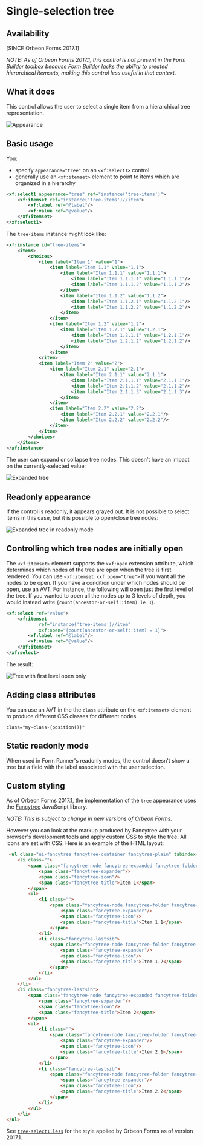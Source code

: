 # Single-selection tree

<!-- toc -->

## Availability

[SINCE Orbeon Forms 2017.1]

_NOTE: As of Orbeon Forms 2017.1, this control is not present in the Form Builder toolbox because Form Builder lacks the ability to created hierarchical itemsets, making this control less useful in that context._

## What it does

This control allows the user to select a single item from a hierarchical tree representation.

![Appearance](images/xbl-tree-select1-collapsed-selected.png)

## Basic usage

You:

- specify `appearance="tree"` on an `<xf:select1>` control
- generally use an `<xf:itemset>` element to point to items which are organized in a hierarchy

```xml
<xf:select1 appearance="tree" ref="instance('tree-items')">
    <xf:itemset ref="instance('tree-items')//item">
        <xf:label ref="@label"/>
        <xf:value ref="@value"/>
    </xf:itemset>
</xf:select1>
```

The `tree-items` instance might look like:

```xml
<xf:instance id="tree-items">
    <items>
        <choices>
            <item label="Item 1" value="1">
                <item label="Item 1.1" value="1.1">
                    <item label="Item 1.1.1" value="1.1.1">
                        <item label="Item 1.1.1.1" value="1.1.1.1"/>
                        <item label="Item 1.1.1.2" value="1.1.1.2"/>
                    </item>
                    <item label="Item 1.1.2" value="1.1.2">
                        <item label="Item 1.1.2.1" value="1.1.2.1"/>
                        <item label="Item 1.1.2.2" value="1.1.2.2"/>
                    </item>
                </item>
                <item label="Item 1.2" value="1.2">
                    <item label="Item 1.2.1" value="1.2.1">
                        <item label="Item 1.2.1.1" value="1.2.1.1"/>
                        <item label="Item 1.2.1.2" value="1.2.1.2"/>
                    </item>
                </item>
            </item>
            <item label="Item 2" value="2">
                <item label="Item 2.1" value="2.1">
                    <item label="Item 2.1.1" value="2.1.1">
                        <item label="Item 2.1.1.1" value="2.1.1.1"/>
                        <item label="Item 2.1.1.2" value="2.1.1.2"/>
                        <item label="Item 2.1.1.3" value="2.1.1.3"/>
                    </item>
                </item>
                <item label="Item 2.2" value="2.2">
                    <item label="Item 2.2.1" value="2.2.1"/>
                    <item label="Item 2.2.2" value="2.2.2"/>
                </item>
            </item>
        </choices>
    </items>
</xf:instance>
```

The user can expand or collapse tree nodes. This doesn't have an impact on the currently-selected value:

![Expanded tree](images/xbl-tree-select1-expanded-selected.png)

## Readonly appearance

If the control is readonly, it appears grayed out. It is not possible to select items in this case, but it is possible to open/close tree nodes:

![Expanded tree in readonly mode](images/xbl-tree-select1-expanded-selected-readonly.png)

## Controlling which tree nodes are initially open

The `<xf:itemset>` element supports the `xxf:open` extension attribute, which determines which nodes of the tree are open when the tree is first rendered. You can use `<xf:itemset xxf:open="true">` if you want all the nodes to be open. If you have a condition under which nodes should be open, use an AVT. For instance, the following will open just the first level of the tree. If you wanted to open all the nodes up to 3 levels of depth, you would instead write `{count(ancestor-or-self::item) le 3}`.

```xml
<xf:select ref="value">
    <xf:itemset
            ref="instance('tree-items')//item"
            xxf:open="{count(ancestor-or-self::item) = 1}">
        <xf:label ref="@label"/>
        <xf:value ref="@value"/>
    </xf:itemset>
</xf:select>
```

The result:

![Tree with first level open only](images/xbl-tree-select1-initially-open.png)

## Adding class attributes

You can use an AVT in the the `class` attribute on the `<xf:itemset>` element to produce different CSS classes for different nodes.

```
class="my-class-{position()}" 
```

## Static readonly mode

When used in Form Runner's readonly modes, the control doesn't show a tree but a field with the label associated with the user selection.

## Custom styling

As of Orbeon Forms 2017.1, the implementation of the `tree` appearance uses the [Fancytree](https://github.com/mar10/fancytree) JavaScript library.

_NOTE: This is subject to change in new versions of Orbeon Forms._

However you can look at the markup produced by Fancytree with your browser's development tools and apply custom CSS to style the tree. All icons are set with CSS. Here is an example of the HTML layout:
 
```html
 <ul class="ui-fancytree fancytree-container fancytree-plain" tabindex="0">
    <li class="">
        <span class="fancytree-node fancytree-expanded fancytree-folder fancytree-has-children fancytree-exp-e fancytree-ico-ef">
            <span class="fancytree-expander"/>
            <span class="fancytree-icon"/>
            <span class="fancytree-title">Item 1</span>
        </span>
        <ul>
            <li class="">
                <span class="fancytree-node fancytree-folder fancytree-has-children fancytree-exp-c fancytree-ico-cf">
                    <span class="fancytree-expander"/>
                    <span class="fancytree-icon"/>
                    <span class="fancytree-title">Item 1.1</span>
                </span>
            </li>
            <li class="fancytree-lastsib">
                <span class="fancytree-node fancytree-folder fancytree-has-children fancytree-lastsib fancytree-exp-cl fancytree-ico-cf">
                    <span class="fancytree-expander"/>
                    <span class="fancytree-icon"/>
                    <span class="fancytree-title">Item 1.2</span>
                </span>
            </li>
        </ul>
    </li>
    <li class="fancytree-lastsib">
        <span class="fancytree-node fancytree-expanded fancytree-folder fancytree-has-children fancytree-lastsib fancytree-exp-el fancytree-ico-ef">
            <span class="fancytree-expander"/>
            <span class="fancytree-icon"/>
            <span class="fancytree-title">Item 2</span>
        </span>
        <ul>
            <li class="">
                <span class="fancytree-node fancytree-folder fancytree-has-children fancytree-exp-c fancytree-ico-cf">
                    <span class="fancytree-expander"/>
                    <span class="fancytree-icon"/>
                    <span class="fancytree-title">Item 2.1</span>
                </span>
            </li>
            <li class="fancytree-lastsib">
                <span class="fancytree-node fancytree-folder fancytree-has-children fancytree-lastsib fancytree-exp-cl fancytree-ico-cf">
                    <span class="fancytree-expander"/>
                    <span class="fancytree-icon"/>
                    <span class="fancytree-title">Item 2.2</span>
                </span>
            </li>
        </ul>
    </li>
</ul>
```

See [`tree-select1.less`](https://github.com/orbeon/orbeon-forms/blob/master/form-runner-components/jvm/src/main/assets/xbl/orbeon/tree-select1/tree-select1.less) for the style applied by Orbeon Forms as of version 2017.1.